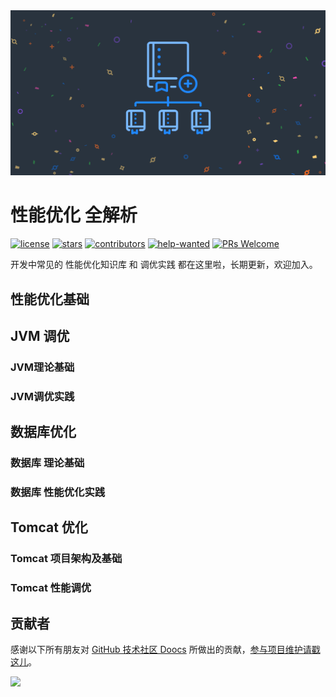 <div align="center"> <img src="./images/repository-template-demo.png"/> </div>

# 性能优化 全解析
[![license](https://badgen.net/github/license/doocs/doc-template?color=green)](https://github.com/doocs/doc-template/blob/master/LICENSE)
[![stars](https://badgen.net/github/stars/doocs/doc-template)](https://github.com/doocs/doc-template/stargazers)
[![contributors](https://badgen.net/github/contributors/doocs/doc-template)](https://github.com/doocs/doc-template/graphs/contributors)
[![help-wanted](https://badgen.net/github/label-issues/doocs/doc-template/help%20wanted/open)](https://github.com/doocs/doc-template/labels/help%20wanted)
[![PRs Welcome](https://badgen.net/badge/PRs/welcome/green)](http://makeapullrequest.com)

开发中常见的 性能优化知识库 和 调优实践 都在这里啦，长期更新，欢迎加入。

## 性能优化基础



## JVM 调优
### JVM理论基础

### JVM调优实践

## 数据库优化
### 数据库 理论基础


### 数据库 性能优化实践

## Tomcat 优化
### Tomcat 项目架构及基础


### Tomcat 性能调优



## 贡献者
感谢以下所有朋友对 [GitHub 技术社区 Doocs](https://github.com/doocs) 所做出的贡献，[参与项目维护请戳这儿](https://doocs.github.io/#/?id=how-to-join)。

<!-- ALL-CONTRIBUTORS-LIST:START - Do not remove or modify this section -->

<a href="https://opencollective.com/doocs/contributors.svg?width=890&button=true"><img src="https://opencollective.com/doocs/contributors.svg?width=890&button=false" /></a>

<!-- ALL-CONTRIBUTORS-LIST:END -->